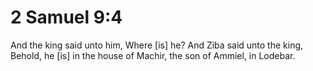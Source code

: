 # 2 Samuel 9:4

And the king said unto him, Where [is] he? And Ziba said unto the king, Behold, he [is] in the house of Machir, the son of Ammiel, in Lodebar.